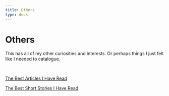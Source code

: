 ```yaml
---
title: Others
type: docs
---
```


# Others  

This has all of my other curiosities and interests. Or perhaps things I just felt like I needed
to catalogue.

&nbsp;  

[The Best Articles I Have Read](/writing/others/articles)  

[The Best Short Stories I Have Read](/writing/others/shortstories)